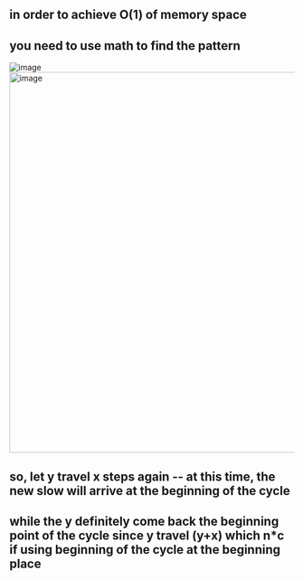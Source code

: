 ## in order to achieve O(1) of memory space
## you need to use math to find the pattern
![image](https://user-images.githubusercontent.com/81428296/216850666-21ec7c73-74ef-4a36-968d-3c976437eb61.png)
<img width="673" alt="image" src="https://user-images.githubusercontent.com/81428296/216850686-7e2117c2-89d6-4d37-b61a-164761e353b6.png">

## so, let y travel x steps again -- at this time, the new slow will arrive at the beginning of the cycle 
## while the y definitely come back the beginning point of the cycle since y travel (y+x) which n*c if using beginning of the cycle at the beginning place
